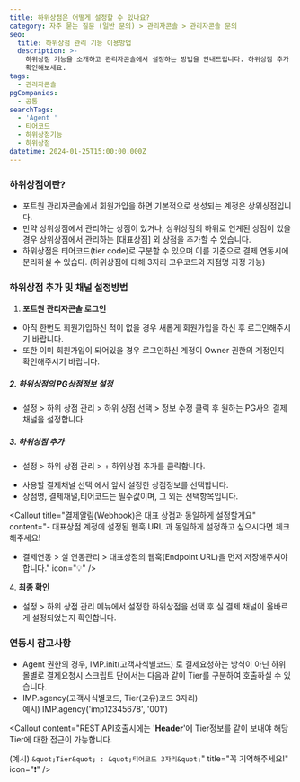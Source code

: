 ```yaml
---
title: 하위상점은 어떻게 설정할 수 있나요?
category: 자주 묻는 질문 (일반 문의) > 관리자콘솔 > 관리자콘솔 문의
seo:
  title: 하위상점 관리 기능 이용방법
  description: >-
    하위상점 기능을 소개하고 관리자콘솔에서 설정하는 방법을 안내드립니다. 하위상점 추가 및 채널 설정방법, 연동시 참고사항까지 자세한 정보를
    확인해보세요.
tags:
  - 관리자콘솔
pgCompanies:
  - 공통
searchTags:
  - 'Agent '
  - 티어코드
  - 하위상점기능
  - 하위상점
datetime: 2024-01-25T15:00:00.000Z
---
```


<Callout content="하위상점 기능을 소개하고 관리자콘솔에서 설정하는 방법을 안내드립니다." title="" />

### **하위상점이란?**

- 포트원 관리자콘솔에서 회원가입을 하면 기본적으로 생성되는 계정은 상위상점입니다.
- 만약 상위상점에서 관리하는 상점이 있거나, 상위상점의 하위로 연계된 상점이 있을 경우 상위상점에서 관리하는 \[대표상점] 외 상점을 추가할 수 있습니다.
- 하위상점은 티어코드(tier code)로 구분할 수 있으며 이를 기준으로 결제 연동시에 분리하실 수 있습다. (하위상점에 대해 3자리 고유코드와 지점명 지정 가능)

### **하위상점 추가 및 채널 설정방법**

1. **포트원 관리자콘솔 로그인**

<Indent level="1">

- 아직 한번도 회원가입하신 적이 없을 경우 새롭게 회원가입을 하신 후 로그인해주시기 바랍니다.
- 또한 이미 회원가입이 되어있을 경우 로그인하신 계정이 Owner 권한의 계정인지 확인해주시기 바랍니다.

</Indent>



##### 2. **하위상점의 PG상점정보 설정**

<Indent level="1">

- 설정 > 하위 상점 관리 > 하위 상점 선택 > 정보 수정 클릭 후 원하는 PG사의 결제채널을 설정합니다.

</Indent>





<Callout title="채널 설정방법 보러가기 ↗" icon="" />

##### 3. **하위상점 추가**

<Indent level="1">

- 설정 > 하위 상점 관리 > + 하위상점 추가를 클릭합니다.

</Indent>



<Indent level="1">

- 사용할 결제채널 선택 에서 앞서 설정한 상점정보를 선택합니다.
- 상점명, 결제채널,티어코드는 필수값이며, 그 외는 선택항목입니다.

</Indent>



<Callout title="결제알림(Webhook)은 대표 상점과 동일하게 설정할게요" content="- 대표상점 계정에 설정된 웹훅 URL 과 동일하게 설정하고 싶으시다면 체크해주세요!
- 결제연동 > 실 연동관리 > 대표상점의 웹훅(Endpoint URL)을 먼저 저장해주셔야 합니다." icon="💡" />

4\. **최종 확인**

<Indent level="1">

- 설정 > 하위 상점 관리 메뉴에서 설정한 하위상점을 선택 후 실 결제 채널이 올바르게 설정되었는지 확인합니다.

</Indent>



### **연동시 참고사항**

- Agent 권한의 경우, IMP.init(고객사식별코드) 로 결제요청하는 방식이 아닌 하위몰별로 결제요청시 스크립트 단에서는 다음과 같이 Tier를 구분하여 호출하실 수 있습니다.
- IMP.agency(고객사식별코드, Tier(고유)코드 3자리)\
  예시) IMP.agency('imp12345678', '001')

<Callout content="REST API호출시에는 '**Header**'에 Tier정보를 같이 보내야 해당 Tier에 대한 접근이 가능합니다.

(예시)
`&quot;Tier&quot; : &quot;티어코드 3자리&quot;`" title="꼭 기억해주세요!" icon="❗" />

